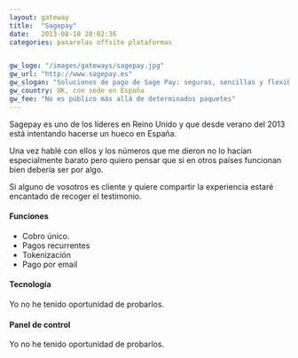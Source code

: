 ```yaml
---
layout: gateway
title:  "Sagepay"
date:   2013-08-18 20:02:36
categories: pasarelas offsite plataformas


gw_logo: "/images/gateways/sagepay.jpg"
gw_url: "http://www.sagepay.es"
gw_slogan: "Soluciones de pago de Sage Pay: seguras, sencillas y flexibles."
gw_country: UK, con sede en España
gw_fee: "No es público más allá de determinados paquetes"
---
```


Sagepay es uno de los líderes en Reino Unido y que desde verano del 2013 está intentando hacerse un hueco en España. 

Una vez hablé con ellos y los números que me dieron no lo hacían especialmente barato pero quiero pensar que si en otros países funcionan bien debería ser por algo.

Si alguno de vosotros es cliente y quiere compartir la experiencia estaré encantado de recoger el testimonio.


#### Funciones

- Cobro único.
- Pagos recurrentes
- Tokenización
- Pago por email


#### Tecnología

Yo no he tenido oportunidad de probarlos.


#### Panel de control

Yo no he tenido oportunidad de probarlos. 